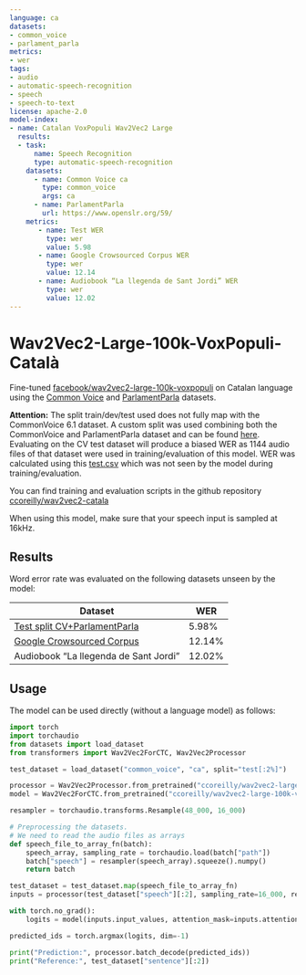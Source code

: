 ```yaml
---
language: ca
datasets:
- common_voice 
- parlament_parla
metrics:
- wer
tags:
- audio
- automatic-speech-recognition
- speech
- speech-to-text
license: apache-2.0
model-index:
- name: Catalan VoxPopuli Wav2Vec2 Large
  results:
  - task: 
      name: Speech Recognition
      type: automatic-speech-recognition
    datasets:
      - name: Common Voice ca
        type: common_voice
        args: ca
      - name: ParlamentParla
        url: https://www.openslr.org/59/
    metrics:
       - name: Test WER
         type: wer
         value: 5.98
       - name: Google Crowsourced Corpus WER
         type: wer
         value: 12.14
       - name: Audiobook “La llegenda de Sant Jordi” WER
         type: wer
         value: 12.02
---
```


# Wav2Vec2-Large-100k-VoxPopuli-Català

Fine-tuned [facebook/wav2vec2-large-100k-voxpopuli](https://huggingface.co/facebook/wav2vec2-large-100k-voxpopuli) on Catalan language using the [Common Voice](https://huggingface.co/datasets/common_voice) and [ParlamentParla](https://www.openslr.org/59/) datasets.

**Attention:** The split train/dev/test used does not fully map with the CommonVoice 6.1 dataset. A custom split was used combining both the CommonVoice and ParlamentParla dataset and can be found [here](https://github.com/ccoreilly/wav2vec2-catala). Evaluating on the CV test dataset will produce a biased WER as 1144 audio files of that dataset were used in training/evaluation of this model.
WER was calculated using this [test.csv](https://github.com/ccoreilly/wav2vec2-catala/blob/master/test-filtered.csv) which was not seen by the model during training/evaluation.

You can find training and evaluation scripts in the github repository [ccoreilly/wav2vec2-catala](https://github.com/ccoreilly/wav2vec2-catala)

When using this model, make sure that your speech input is sampled at 16kHz.

## Results

Word error rate was evaluated on the following datasets unseen by the model:

| Dataset | WER |
| ------- | --- |
| [Test split CV+ParlamentParla]((https://github.com/ccoreilly/wav2vec2-catala/blob/master/test-filtered.csv)) | 5.98% |
| [Google Crowsourced Corpus](https://www.openslr.org/69/) | 12.14% |
| Audiobook “La llegenda de Sant Jordi” | 12.02% | 


## Usage

The model can be used directly (without a language model) as follows:

```python
import torch
import torchaudio
from datasets import load_dataset
from transformers import Wav2Vec2ForCTC, Wav2Vec2Processor

test_dataset = load_dataset("common_voice", "ca", split="test[:2%]")

processor = Wav2Vec2Processor.from_pretrained("ccoreilly/wav2vec2-large-100k-voxpopuli-catala") 
model = Wav2Vec2ForCTC.from_pretrained("ccoreilly/wav2vec2-large-100k-voxpopuli-catala")

resampler = torchaudio.transforms.Resample(48_000, 16_000)

# Preprocessing the datasets.
# We need to read the audio files as arrays
def speech_file_to_array_fn(batch):
	speech_array, sampling_rate = torchaudio.load(batch["path"])
	batch["speech"] = resampler(speech_array).squeeze().numpy()
	return batch

test_dataset = test_dataset.map(speech_file_to_array_fn)
inputs = processor(test_dataset["speech"][:2], sampling_rate=16_000, return_tensors="pt", padding=True)

with torch.no_grad():
	logits = model(inputs.input_values, attention_mask=inputs.attention_mask).logits

predicted_ids = torch.argmax(logits, dim=-1)

print("Prediction:", processor.batch_decode(predicted_ids))
print("Reference:", test_dataset["sentence"][:2])
```